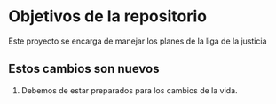 # Objetivos de la repositorio

Este proyecto se encarga de manejar los planes de la liga de la justicia


## Estos cambios son nuevos

1. Debemos de estar preparados para los cambios de la vida.
